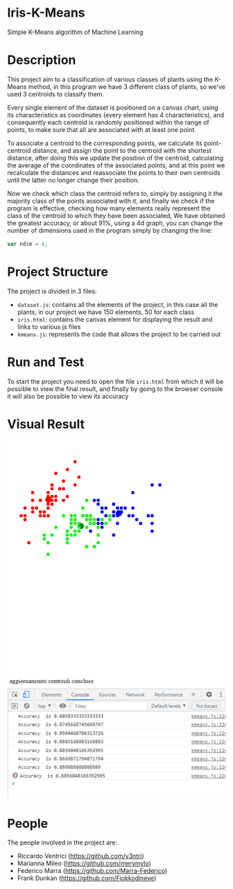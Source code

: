 # Iris-K-Means
Simple K-Means algorithm of Machine Learning 

# Description
This project aim to a classification of various classes of plants using the K-Means method, in this program we have 3 different class of plants, so we've used 3 centroids to classify them. 

Every single element of the dataset is positioned on a canvas chart, using its characteristics as coordinates (every element has 4 characteristics), and consequently each centroid is randomly positioned within the range of points, to make sure that all are associated with at least one point.

To associate a centroid to the corresponding points, we calculate its point-centroid distance, and assign the point to the centroid with the shortest distance, after doing this we update the position of the centroid, calculating the average of the coordinates of the associated points, and at this point we recalculate the distances and reassociate the points to their own centroids until the latter no longer change their position.

Now we check which class the centroid refers to, simply by assigning it the majority class of the points associated with it, and finally we check if the program is effective, checking how many elements really represent the class of the centroid to which they have been associated, We have obtained the greatest accuracy, or about 91%, using a 4d graph, you can change the number of dimensions used in the program simply by changing the line:
```javascript
var ndim = 4;
```
# Project Structure
The project is divided in 3 files:
 * `dataset.js`: contains all the elements of the project, in this case all the plants, in our project we have 150 elements, 50 for each class
 * `iris.html`: contains the canvas element for displaying the result and links to various js files
 * `kmeans.js`: represents the code that allows the project to be carried out
# Run and Test
To start the project you need to open the file `iris.html` from which it will be possible to view the final result, and finally by going to the browser console it will also be possible to view its accuracy

 # Visual Result
 ![Screenshot](iris.PNG)  ![Screenshot](accuracy.PNG) 


# People
The people involved in the project are:
  * Riccardo Ventrici (https://github.com/v3ntri)
  * Marianna Mileo (https://github.com/merymylo)
  * Federico Marra (https://github.com/Marra-Federico)
  * Frank Dunkan (https://github.com/Fiokkodineve)

